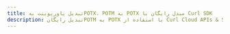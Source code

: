 ---title: تبدیل پاورپوینت بهPOTX، POTM به POTX مبدل رایگان یا Curl SDKdescription: تبدیل رایگانPOTM به POTX با استفاده از Curl Cloud APIs & SDK. همچنین اسناد Microsoft PowerPoint را در Cloud ایجاد، ویرایش و رندر کنید.---